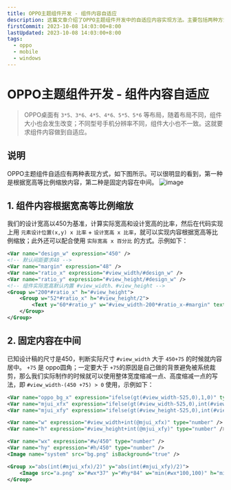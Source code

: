 ```yaml
---
title: OPPO主题组件开发 - 组件内容自适应
description: 这篇文章介绍了OPPO主题组件开发中的自适应内容实现方法。主要包括两种方式：根据宽高等比例缩放和固定内容在中间。1文章通过示例代码详细说明了如何根据实际宽高比例调整组件内容，以及如何在特定条件下将内容固定在中间
firstCommit: 2023-10-08 14:03:00+8:00
lastUpdated: 2023-10-08 14:03:00+8:00
tags:
  - oppo
  - mobile
  - windows
---
```


# OPPO主题组件开发 - 组件内容自适应

> OPPO桌面有 `3*5、3*6、4*5、4*6、5*5、5*6` 等布局，随着布局不同，组件大小也会发生改变；不同型号手机分辨率不同，组件大小也不一致。这就要求组件内容做到自适应。

## 说明
OPPO主题组件自适应有两种表现方式，如下图所示。可以很明显的看到，第一种是根据宽高等比例缩放内容，第二种是固定内容在中间。
![image](https://www.helloimg.com/i/2025/01/02/6776482df221d.png)

## 1. 组件内容根据宽高等比例缩放
我们的设计宽高以450为基准，计算实际宽高和设计宽高的比率，然后在代码实现上用 `元素设计位置(x,y) x 比率` + `设计宽高 x 比率`，就可以实现内容根据宽高等比例缩放；此外还可以配合使用 `实际宽高 x 百分比` 的方式。示例如下：
```xml
<Var name="design_w" expression="450" />
<!-- 默认间距要求48 -->
<Var name="margin" expression="48" />
<Var name="ratio_x" expression="#view_width/#design_w" />
<Var name="ratio_y" expression="#view_height/#design_w" />
<!-- 组件实际宽高默认内置 #view_width、#view_height -->
<Group w="200*#ratio_x" h="#view_height">
	<Group w="52*#ratio_x" h="#view_height/2">
		<Text y="60*#ratio_y" w="#view_width-200*#ratio_x-#margin" text="测试" />
	</Group>
</Group>
```
## 2. 固定内容在中间
已知设计稿的尺寸是450，判断实际尺寸 `#view_width` 大于 `450+75` 的时候就内容居中。
`+75` 是 oppo圆角；一定要大于 `+75`的原因是自己做的背景避免被系统裁剪，那么我们实际制作的时候就可以使用整体宽度缩减一点、高度缩减一点的写法，即 `#view_width-(450 +75) > 0` 使用，示例如下：
```xml
<Var name="oppo_bg_x" expression="ifelse(gt(#view_width-525,0),1,0)" type="number" persist="true" />
<Var name="mjui_xfx" expression="ifelse(gt(#view_width-525,0),int(#view_width-525),0)" type="string" persist="true" />
<Var name="mjui_xfy" expression="ifelse(gt(#view_height-525,0),int(#view_height-525),0)" type="string" persist="true" />

<Var name="w" expression="#view_width+int(@mjui_xfx)" type="number" />
<Var name="h" expression="#view_height+int(@mjui_xfy)" type="number" />

<Var name="wx" expression="#w/450" type="number" />
<Var name="hy" expression="#h/450" type="number" />
<Image name="system" src="bg.png" isBackground="true" />

<Group x="abs(int(#mjui_xfx)/2)" y="abs(int(#mjui_xfy)/2)">
	<Image src="a.png" x="#wx*37" y="#hy*84" w="min(#wx*100,100)" h="min(#wx*100,100)" align="left" alignV="center" />
</Group>
```
